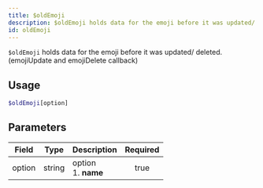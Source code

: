 ```yaml
---
title: $oldEmoji 
description: $oldEmoji holds data for the emoji before it was updated/ deleted. (emojiUpdate and emojiDelete callback)
id: oldEmoji
---
```


`$oldEmoji` holds data for the emoji before it was updated/ deleted. (emojiUpdate and emojiDelete callback)

## Usage

```php
$oldEmoji[option]
```

## Parameters 


| Field  | Type   | Description               | Required |
| ------ | ------ | ------------------------- |:--------:|
| option | string | option <br /> 1. **name** |    true   |
